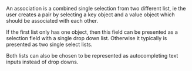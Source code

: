 An association is a combined single selection from two different list, ie the user creates a pair by selecting a key object and a value object which should be associated with each other.

If the first list only has one object, then this field can be presented as a selection field with a single drop down list. Otherwise it typically is presented as two single select lists.

Both lists can also be chosen to be represented as autocompleting text inputs instead of drop downs.